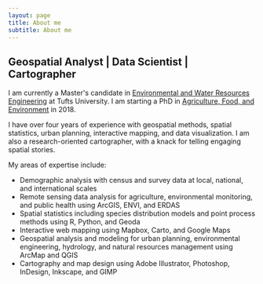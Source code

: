 ```yaml
---
layout: page
title: About me
subtitle: About me
---
```


## Geospatial Analyst | Data Scientist | Cartographer

I am currently a Master's candidate in [Environmental and Water Resources Engineering](https://www.engineering.tufts.edu/cee) at Tufts University. I am starting a PhD in [Agriculture, Food, and Environment](https://www.nutrition.tufts.edu) in 2018. 

I have over four years of experience with geospatial methods, spatial statistics, urban planning, interactive mapping, and data visualization. I am also a research-oriented cartographer, with a knack for telling engaging spatial stories.

My areas of expertise include:
* Demographic analysis with census and survey data at local, national, and international scales
* Remote sensing data analysis for agriculture, environmental monitoring, and public health using ArcGIS, ENVI, and ERDAS
* Spatial statistics including species distribution models and point process methods using R, Python, and Geoda
* Interactive web mapping using Mapbox, Carto, and Google Maps
* Geospatial analysis and modeling for urban planning, environmental engineering, hydrology, and natural resources management using ArcMap and QGIS
* Cartography and map design using Adobe Illustrator, Photoshop, InDesign, Inkscape, and GIMP

